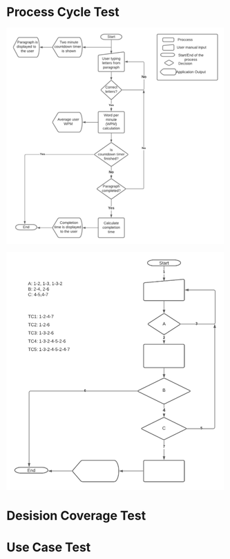 # Process Cycle Test 

![alt text](/PCT.png)

![alt text](/PCT-2.png)

# Desision Coverage Test

# Use Case Test 
